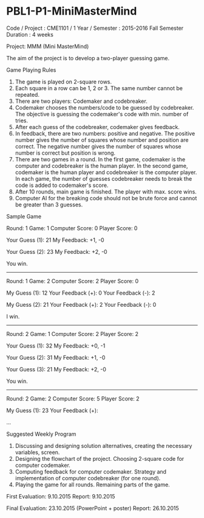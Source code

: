 # PBL1-P1-MiniMasterMind
Code / Project     :  CME1101 / 1
Year / Semester	:  2015-2016 Fall Semester 
Duration	      :  4 weeks


Project:  MMM (Mini MasterMind)

The aim of the project is to develop a two-player guessing game. 


Game Playing Rules

1. The game is played on 2-square rows.
2. Each square in a row can be 1, 2 or 3. The same number cannot be repeated.
3. There are two players: Codemaker and codebreaker.
4. Codemaker chooses the numbers/code to be guessed by codebreaker. The objective is guessing the codemaker's code with min. number of tries.
5. After each guess of the codebreaker, codemaker gives feedback.
6. In feedback, there are two numbers: positive and negative. The positive number gives the number of squares whose number and position are correct. The negative number gives the number of squares whose number is correct but position is wrong. 
7. There are two games in a round. In the first game, codemaker is the computer and codebreaker is the human player. In the second game, codemaker is the human player and codebreaker is the computer player. In each game, the number of guesses codebreaker needs to break the code is added to codemaker's score.
8. After 10 rounds, main game is finished. The player with max. score wins. 
9. Computer AI for the breaking code should not be brute force and cannot be greater than 3 guesses.


Sample Game


Round: 1
Game:  1
Computer Score: 0
Player Score: 0

Your Guess (1): 21
My Feedback: +1, -0

Your Guess (2): 23
My Feedback: +2, -0

You win.

--------------------

	
Round: 1
Game:  2
Computer Score: 2
Player Score: 0

My Guess (1): 12
Your Feedback (+): 0
Your Feedback (-): 2

My Guess (2): 21
Your Feedback (+): 2
Your Feedback (-): 0

I win.

--------------------
	
Round: 2
Game:  1
Computer Score: 2
Player Score: 2

Your Guess (1): 32
My Feedback: +0, -1

Your Guess (2): 31
My Feedback: +1, -0

Your Guess (3): 21
My Feedback: +2, -0

You win.

--------------------


	
Round: 2
Game:  2
Computer Score: 5
Player Score: 2

My Guess (1): 23
Your Feedback (+): 

...



Suggested Weekly Program

1. Discussing and designing solution alternatives, creating the necessary variables, screen.
2. Designing the flowchart of the project. Choosing 2-square code for computer codemaker. 
3. Computing feedback for computer codemaker. 
    Strategy and implementation of computer codebreaker (for one round). 
4. Playing the game for all rounds. Remaining parts of the game. 




First Evaluation: 9.10.2015
               Report: 9.10.2015
 	 
Final Evaluation: 23.10.2015   (PowerPoint + poster)
               Report: 26.10.2015                           

